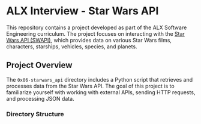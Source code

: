 # ALX Interview - Star Wars API

This repository contains a project developed as part of the ALX Software Engineering curriculum. The project focuses on interacting with the [Star Wars API (SWAPI)](https://swapi.dev/), which provides data on various Star Wars films, characters, starships, vehicles, species, and planets.

## Project Overview

The `0x06-starwars_api` directory includes a Python script that retrieves and processes data from the Star Wars API. The goal of this project is to familiarize yourself with working with external APIs, sending HTTP requests, and processing JSON data.

### Directory Structure

